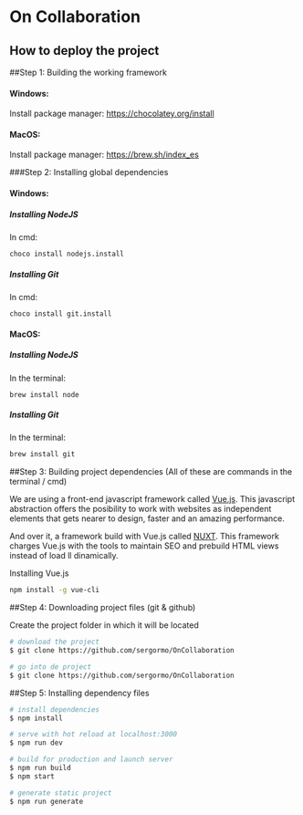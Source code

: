 # On Collaboration

## How to deploy the project

##Step 1: Building the working framework

#### Windows:
Install package manager:
https://chocolatey.org/install

#### MacOS:
Install package manager:
https://brew.sh/index_es

###Step 2: Installing global dependencies

#### Windows:

##### Installing NodeJS
In cmd:
```
choco install nodejs.install
```

##### Installing Git
In cmd:
```
choco install git.install
```

#### MacOS:

##### Installing NodeJS
In the terminal:
```
brew install node
```

##### Installing Git
In the terminal:
``` bash
brew install git
```

##Step 3: Building project dependencies 
(All of these are commands in the terminal / cmd)

We are using a front-end javascript framework called [Vue.js](https://vuejs.org/).
This javascript abstraction offers the posibility to work with websites as independent elements that gets nearer to design, faster and an amazing performance.

And over it, a framework build with Vue.js called [NUXT](https://nuxtjs.org/). This framework charges Vue.js with the tools to maintain SEO and prebuild HTML views instead of load ll dinamically.

Installing Vue.js 
``` bash
npm install -g vue-cli
```

##Step 4: Downloading project files (git & github)

Create the project folder in which it will be located

``` bash
# download the project
$ git clone https://github.com/sergormo/OnCollaboration

# go into de project
$ git clone https://github.com/sergormo/OnCollaboration
```


##Step 5: Installing dependency files

``` bash
# install dependencies
$ npm install

# serve with hot reload at localhost:3000
$ npm run dev

# build for production and launch server
$ npm run build
$ npm start

# generate static project
$ npm run generate
```

